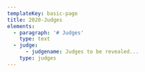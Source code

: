 ```yaml
---
templateKey: basic-page
title: 2020-Judges
elements:
  - paragraph: '# Judges'
    type: text
  - judge:
      - judgename: Judges to be revealed...
    type: judges
---
```


